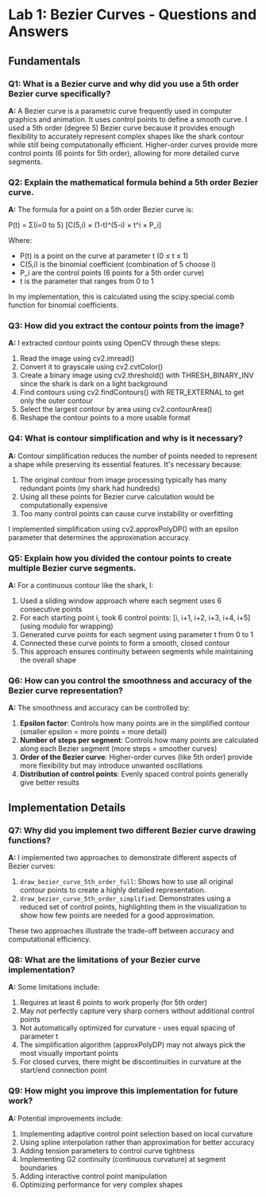# Lab 1: Bezier Curves - Questions and Answers

## Fundamentals

### Q1: What is a Bezier curve and why did you use a 5th order Bezier curve specifically?
**A:** A Bezier curve is a parametric curve frequently used in computer graphics and animation. It uses control points to define a smooth curve. I used a 5th order (degree 5) Bezier curve because it provides enough flexibility to accurately represent complex shapes like the shark contour while still being computationally efficient. Higher-order curves provide more control points (6 points for 5th order), allowing for more detailed curve segments.

### Q2: Explain the mathematical formula behind a 5th order Bezier curve.
**A:** The formula for a point on a 5th order Bezier curve is:

P(t) = Σ(i=0 to 5) [C(5,i) × (1-t)^(5-i) × t^i × P_i]

Where:
- P(t) is a point on the curve at parameter t (0 ≤ t ≤ 1)
- C(5,i) is the binomial coefficient (combination of 5 choose i)
- P_i are the control points (6 points for a 5th order curve)
- t is the parameter that ranges from 0 to 1

In my implementation, this is calculated using the scipy.special.comb function for binomial coefficients.

### Q3: How did you extract the contour points from the image?
**A:** I extracted contour points using OpenCV through these steps:
1. Read the image using cv2.imread()
2. Convert it to grayscale using cv2.cvtColor()
3. Create a binary image using cv2.threshold() with THRESH_BINARY_INV since the shark is dark on a light background
4. Find contours using cv2.findContours() with RETR_EXTERNAL to get only the outer contour
5. Select the largest contour by area using cv2.contourArea()
6. Reshape the contour points to a more usable format

### Q4: What is contour simplification and why is it necessary?
**A:** Contour simplification reduces the number of points needed to represent a shape while preserving its essential features. It's necessary because:
1. The original contour from image processing typically has many redundant points (my shark had hundreds)
2. Using all these points for Bezier curve calculation would be computationally expensive
3. Too many control points can cause curve instability or overfitting

I implemented simplification using cv2.approxPolyDP() with an epsilon parameter that determines the approximation accuracy.

### Q5: Explain how you divided the contour points to create multiple Bezier curve segments.
**A:** For a continuous contour like the shark, I:
1. Used a sliding window approach where each segment uses 6 consecutive points
2. For each starting point i, took 6 control points: [i, i+1, i+2, i+3, i+4, i+5] (using modulo for wrapping)
3. Generated curve points for each segment using parameter t from 0 to 1
4. Connected these curve points to form a smooth, closed contour
5. This approach ensures continuity between segments while maintaining the overall shape

### Q6: How can you control the smoothness and accuracy of the Bezier curve representation?
**A:** The smoothness and accuracy can be controlled by:
1. **Epsilon factor**: Controls how many points are in the simplified contour (smaller epsilon = more points = more detail)
2. **Number of steps per segment**: Controls how many points are calculated along each Bezier segment (more steps = smoother curves)
3. **Order of the Bezier curve**: Higher-order curves (like 5th order) provide more flexibility but may introduce unwanted oscillations
4. **Distribution of control points**: Evenly spaced control points generally give better results

## Implementation Details

### Q7: Why did you implement two different Bezier curve drawing functions?
**A:** I implemented two approaches to demonstrate different aspects of Bezier curves:
1. `draw_bezier_curve_5th_order_full`: Shows how to use all original contour points to create a highly detailed representation.
2. `draw_bezier_curve_5th_order_simplified`: Demonstrates using a reduced set of control points, highlighting them in the visualization to show how few points are needed for a good approximation.

These two approaches illustrate the trade-off between accuracy and computational efficiency.

### Q8: What are the limitations of your Bezier curve implementation?
**A:** Some limitations include:
1. Requires at least 6 points to work properly (for 5th order)
2. May not perfectly capture very sharp corners without additional control points
3. Not automatically optimized for curvature - uses equal spacing of parameter t
4. The simplification algorithm (approxPolyDP) may not always pick the most visually important points
5. For closed curves, there might be discontinuities in curvature at the start/end connection point

### Q9: How might you improve this implementation for future work?
**A:** Potential improvements include:
1. Implementing adaptive control point selection based on local curvature
2. Using spline interpolation rather than approximation for better accuracy
3. Adding tension parameters to control curve tightness
4. Implementing G2 continuity (continuous curvature) at segment boundaries
5. Adding interactive control point manipulation
6. Optimizing performance for very complex shapes
